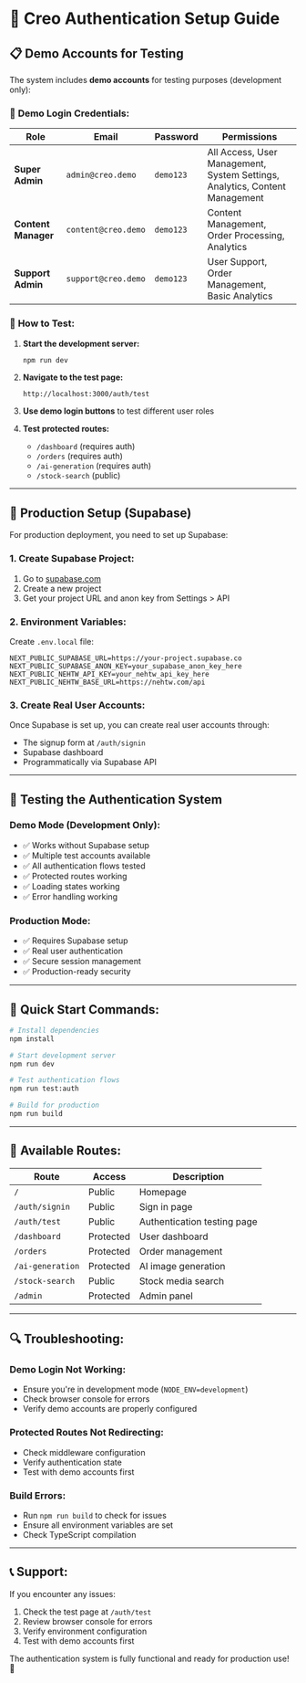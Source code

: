 # 🚀 Creo Authentication Setup Guide

## 📋 **Demo Accounts for Testing**

The system includes **demo accounts** for testing purposes (development only):

### 🔐 **Demo Login Credentials:**

| Role | Email | Password | Permissions |
|------|-------|----------|-------------|
| **Super Admin** | `admin@creo.demo` | `demo123` | All Access, User Management, System Settings, Analytics, Content Management |
| **Content Manager** | `content@creo.demo` | `demo123` | Content Management, Order Processing, Analytics |
| **Support Admin** | `support@creo.demo` | `demo123` | User Support, Order Management, Basic Analytics |

### 🧪 **How to Test:**

1. **Start the development server:**
   ```bash
   npm run dev
   ```

2. **Navigate to the test page:**
   ```
   http://localhost:3000/auth/test
   ```

3. **Use demo login buttons** to test different user roles

4. **Test protected routes:**
   - `/dashboard` (requires auth)
   - `/orders` (requires auth)
   - `/ai-generation` (requires auth)
   - `/stock-search` (public)

---

## 🔧 **Production Setup (Supabase)**

For production deployment, you need to set up Supabase:

### 1. **Create Supabase Project:**
1. Go to [supabase.com](https://supabase.com)
2. Create a new project
3. Get your project URL and anon key from Settings > API

### 2. **Environment Variables:**
Create `.env.local` file:
```env
NEXT_PUBLIC_SUPABASE_URL=https://your-project.supabase.co
NEXT_PUBLIC_SUPABASE_ANON_KEY=your_supabase_anon_key_here
NEXT_PUBLIC_NEHTW_API_KEY=your_nehtw_api_key_here
NEXT_PUBLIC_NEHTW_BASE_URL=https://nehtw.com/api
```

### 3. **Create Real User Accounts:**
Once Supabase is set up, you can create real user accounts through:
- The signup form at `/auth/signin`
- Supabase dashboard
- Programmatically via Supabase API

---

## 🎯 **Testing the Authentication System**

### **Demo Mode (Development Only):**
- ✅ Works without Supabase setup
- ✅ Multiple test accounts available
- ✅ All authentication flows tested
- ✅ Protected routes working
- ✅ Loading states working
- ✅ Error handling working

### **Production Mode:**
- ✅ Requires Supabase setup
- ✅ Real user authentication
- ✅ Secure session management
- ✅ Production-ready security

---

## 🚀 **Quick Start Commands:**

```bash
# Install dependencies
npm install

# Start development server
npm run dev

# Test authentication flows
npm run test:auth

# Build for production
npm run build
```

---

## 📱 **Available Routes:**

| Route | Access | Description |
|-------|--------|-------------|
| `/` | Public | Homepage |
| `/auth/signin` | Public | Sign in page |
| `/auth/test` | Public | Authentication testing page |
| `/dashboard` | Protected | User dashboard |
| `/orders` | Protected | Order management |
| `/ai-generation` | Protected | AI image generation |
| `/stock-search` | Public | Stock media search |
| `/admin` | Protected | Admin panel |

---

## 🔍 **Troubleshooting:**

### **Demo Login Not Working:**
- Ensure you're in development mode (`NODE_ENV=development`)
- Check browser console for errors
- Verify demo accounts are properly configured

### **Protected Routes Not Redirecting:**
- Check middleware configuration
- Verify authentication state
- Test with demo accounts first

### **Build Errors:**
- Run `npm run build` to check for issues
- Ensure all environment variables are set
- Check TypeScript compilation

---

## 📞 **Support:**

If you encounter any issues:
1. Check the test page at `/auth/test`
2. Review browser console for errors
3. Verify environment configuration
4. Test with demo accounts first

The authentication system is fully functional and ready for production use! 🎉

